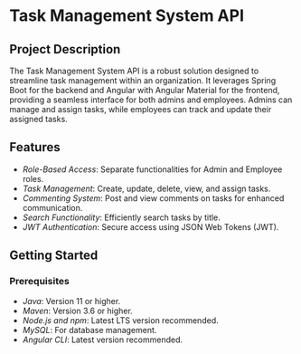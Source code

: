 # Task Management System API

## Project Description

The Task Management System API is a robust solution designed to streamline task management within an organization. It leverages Spring Boot for the backend and Angular with Angular Material for the frontend, providing a seamless interface for both admins and employees. Admins can manage and assign tasks, while employees can track and update their assigned tasks.

## Features

- *Role-Based Access*: Separate functionalities for Admin and Employee roles.
- *Task Management*: Create, update, delete, view, and assign tasks.
- *Commenting System*: Post and view comments on tasks for enhanced communication.
- *Search Functionality*: Efficiently search tasks by title.
- *JWT Authentication*: Secure access using JSON Web Tokens (JWT).

## Getting Started

### Prerequisites

- *Java*: Version 11 or higher.
- *Maven*: Version 3.6 or higher.
- *Node.js and npm*: Latest LTS version recommended.
- *MySQL*: For database management.
- *Angular CLI*: Latest version recommended.


